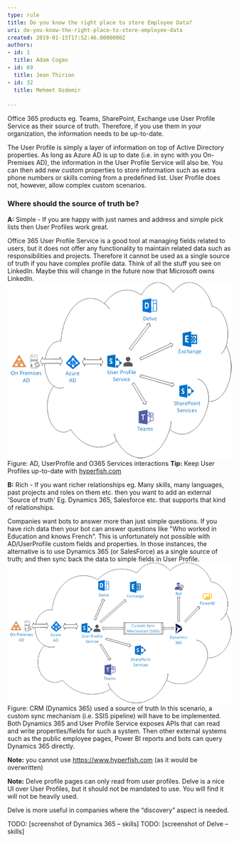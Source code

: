 ```yaml
---
type: rule
title: Do you know the right place to store Employee Data?
uri: do-you-know-the-right-place-to-store-employee-data
created: 2019-01-15T17:52:46.0000000Z
authors:
- id: 1
  title: Adam Cogan
- id: 69
  title: Jean Thirion
- id: 32
  title: Mehmet Ozdemir

---
```


 
Office 365 products eg. Teams, SharePoint, Exchange use User Profile Service as their source of truth. Therefore, if you use them in your organization, the information needs to be up-to-date.

The User Profile is simply a layer of information on top of Active Directory properties. As long as Azure AD is up to date (i.e. in sync with you On-Premises AD), the information in the User Profile Service will also be. You can then add new custom properties to store information such as extra phone numbers or skills coming from a predefined list.  User Profile does not, however, allow complex custom scenarios.
 
### Where should the source of truth be?

**A:** Simple - If you are happy with just names and address and simple pick lists then User Profiles work great.

Office 365 User Profile Service is a good tool at managing fields related to users, but it does not offer any functionality to maintain related data such as responsibilities and projects. Therefore it cannot be used as a single source of truth if you have complex profile data. Think of all the stuff you see on LinkedIn. Maybe this will change in the future now that Microsoft owns LinkedIn.
![onpremisesad1.png](onpremisesad1.png)Figure: AD, UserProfile and O365 Services interactions 
**Tip:** Keep User Profiles up-to-date with     [hyperfish.com](https://www.hyperfish.com/)

**B:** Rich - If you want richer relationships eg. Many skills, many languages, past projects and roles on them etc. then you want to add an external 'Source of truth' Eg. Dynamics 365, Salesforce etc. that supports that kind of relationships.

Companies want bots to answer more than just simple questions. If you have rich data then your bot can answer questions like "Who worked in Education and knows French". This is unfortunately not possible with AD/UserProfile custom fields and properties. In those instances, the alternative is to use Dynamics 365 (or SalesForce) as a single source of truth; and then sync back the data to simple fields in User Profile.​​
![onpremisesad2.png](onpremisesad2.png)Figure: CRM (Dynamics 365) used a source of truth ​In this scenario, a custom sync mechanism (i.e. SSIS pipeline) will have to be implemented. Both Dynamics 365 and User Profile Service exposes APIs that can read and write properties/fields for such a system.
Then other external systems such as the public employee pages, Power BI reports and bots can query Dynamics 365 directly.


**Note:** you cannot use https://www.hyperfish.com (as it would be overwritten)

**Note:** Delve profile pages can only read from user profiles. Delve is a nice UI over User Profiles, but it should not be mandated to use. You will find it will not be heavily used.

Delve is more useful in companies where the “discovery” aspect is needed.

TODO: [screenshot of Dynamics 365 – skills]
TODO: [screenshot of Delve – skills]​


